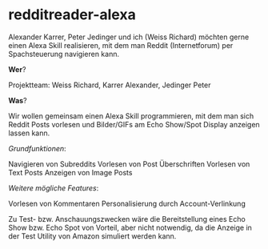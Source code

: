 # redditreader-alexa

Alexander Karrer, Peter Jedinger und ich (Weiss Richard) möchten gerne einen Alexa Skill realisieren, mit dem man Reddit (Internetforum) per Spachsteuerung navigieren kann.

 

**Wer**?

Projektteam: Weiss Richard, Karrer Alexander, Jedinger Peter

 

**Was**?

Wir wollen gemeinsam einen Alexa Skill programmieren, mit dem man sich Reddit Posts vorlesen und Bilder/GIFs am Echo Show/Spot Display anzeigen lassen kann.

*Grundfunktionen*:

Navigieren von Subreddits
Vorlesen von Post Überschriften
Vorlesen von Text Posts
Anzeigen von Image Posts
 

*Weitere mögliche Features*:

Vorlesen von Kommentaren
Personalisierung durch Account-Verlinkung
 

Zu Test- bzw. Anschauungszwecken wäre die Bereitstellung eines Echo Show bzw. Echo Spot von Vorteil, aber nicht notwendig, da die Anzeige in der Test Utility von Amazon simuliert werden kann.